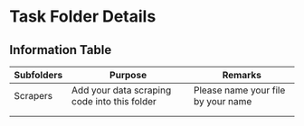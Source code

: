 # Task Folder Details

## Information Table

| Subfolders | Purpose | Remarks |
|-|-|-|
| Scrapers | Add your data scraping code into this folder  | Please name your file by your name |
| | |
| | |
